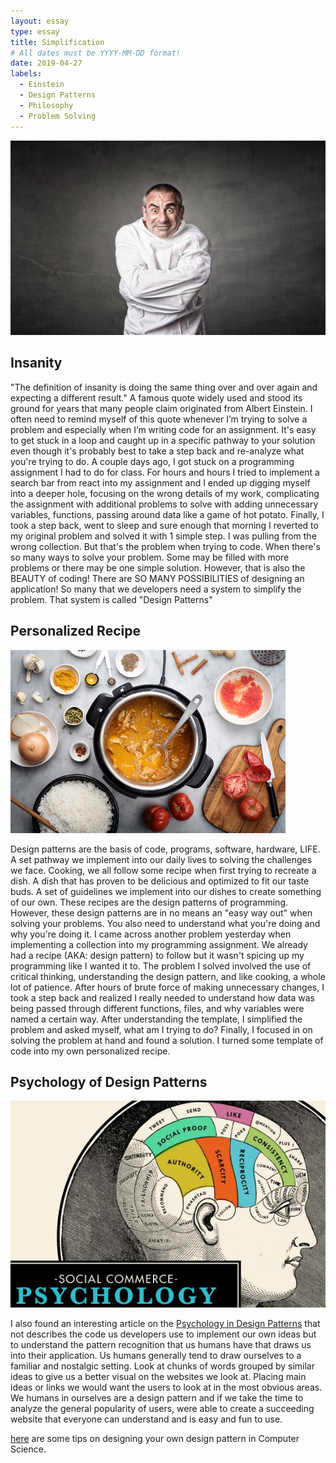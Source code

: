 ```yaml
---
layout: essay
type: essay
title: Simplification
# All dates must be YYYY-MM-DD format!
date: 2019-04-27
labels:
  - Einstein
  - Design Patterns
  - Philosophy
  - Problem Solving
---
```



<div class="ui large rounded images">
  <img circular class="ui image" src="../images/insanity.jpg">
</div>
  
## Insanity

  "The definition of insanity is doing the same thing over and over again and expecting a different result." A famous quote widely used and stood its ground for years that many people claim originated from Albert Einstein. I often need to remind myself of this quote whenever I’m trying to solve a problem and especially when I’m writing code for an assignment. It's easy to get stuck in a loop and caught up in a specific pathway to your solution even though it's probably best to take a step back and re-analyze what you're trying to do. A couple days ago, I got stuck on a programming assignment I had to do for class. For hours and hours I tried to implement a search bar from react into my assignment and I ended up digging myself into a deeper hole, focusing on the wrong details of my work, complicating the assignment with additional problems to solve with adding unnecessary variables, functions, passing around data like a game of hot potato. Finally, I took a step back, went to sleep and sure enough that morning I reverted to my original problem and solved it with 1 simple step. I was pulling from the wrong collection. But that's the problem when trying to code. When there's so many ways to solve your problem. Some may be filled with more problems or there may be one simple solution. However, that is also the BEAUTY of coding! There are SO MANY POSSIBILITIES of designing an application! So many that we developers need a system to simplify the problem. That system is called "Design Patterns"
  

## Personalized Recipe
   
<div class="ui large rounded images">
  <img circular class="ui image" src="../images/cooking.jpg">
</div>

  Design patterns are the basis of code, programs, software, hardware, LIFE. A set pathway we implement into our daily lives to solving the challenges we face. Cooking, we all follow some recipe when first trying to recreate a dish. A dish that has proven to be delicious and optimized to fit our taste buds. A set of guidelines we implement into our dishes to create something of our own. These recipes are the design patterns of programming. However, these design patterns are in no means an "easy way out" when solving your problems. You also need to understand what you're doing and why you're doing it. I came across another problem yesterday when implementing a collection into my programming assignment. We already had a recipe (AKA: design pattern) to follow but it wasn't spicing up my programming like I wanted it to. The problem I solved involved the use of critical thinking, understanding the design pattern, and like cooking, a whole lot of patience. After hours of brute force of making unnecessary changes, I took a step back and realized I really needed to understand how data was being passed through different functions, files, and why variables were named a certain way. After understanding the template, I simplified the problem and asked myself, what am I trying to do? Finally, I focused in on solving the problem at hand and found a solution. I turned some template of code into my own personalized recipe.


## Psychology of Design Patterns

<div class="ui large rounded images">
  <img circular class="ui image" src="../images/psychology.png">
</div>

  I also found an interesting article on the [Psychology in Design Patterns](https://tubikstudio.com/psychology-in-design-principles-helping-to-understand-users/) that not describes the code us developers use to implement our own ideas but to understand the pattern recognition that us humans have that draws us into their application. Us humans generally tend to draw ourselves to a familiar and nostalgic setting. Look at chunks of words grouped by similar ideas to give us a better visual on the websites we look at. Placing main ideas or links we would want the users to look at in the most obvious areas. We humans in ourselves are a design pattern and if we take the time to analyze the general popularity of users, were able to create a succeeding website that everyone can understand and is easy and fun to use.

[here](https://sourcemaking.com/design_patterns) are some tips on designing your own design pattern in Computer Science.
